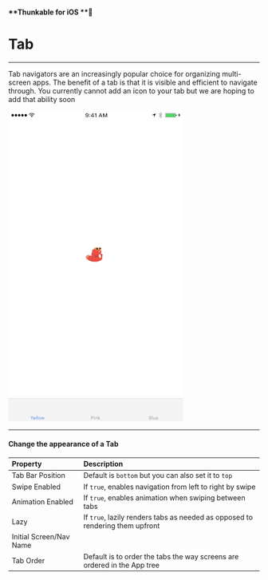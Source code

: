 #### **Thunkable for iOS **

# Tab

---

Tab navigators are an increasingly popular choice for organizing multi-screen apps. The benefit of a tab is that it is visible and efficient to navigate through. You currently cannot add an icon to your tab but we are hoping to add that ability soon

![](/assets/nav-tab-ios.gif)

---

#### Change the appearance of a Tab

| Property | Description |
| :--- | :--- |
| Tab Bar Position | Default is `bottom` but you can also set it to `top` |
| Swipe Enabled | If `true`, enables navigation from left to right by swipe |
| Animation Enabled | If `true`, enables animation when swiping between tabs |
| Lazy | If `true`, lazily renders tabs as needed as opposed to rendering them upfront |
| Initial Screen/Nav Name |  |
| Tab Order | Default is to order the tabs the way screens are ordered in the App tree |



